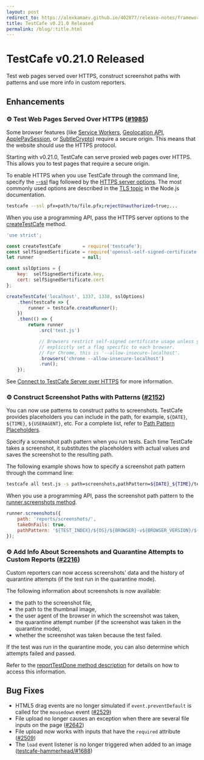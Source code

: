 ```yaml
---
layout: post
redirect_to: https://alexkamaev.github.io/402877/release-notes/framework/2018-08-02-testcafe-v0-21-0-released
title: TestCafe v0.21.0 Released
permalink: /blog/:title.html
---
```

# TestCafe v0.21.0 Released

Test web pages served over HTTPS, construct screenshot paths with patterns and use more info in custom reporters.

<!--more-->

## Enhancements

### ⚙ Test Web Pages Served Over HTTPS ([#1985](https://github.com/DevExpress/testcafe/issues/1985))

Some browser features (like [Service Workers](https://developer.mozilla.org/en-US/docs/Web/API/Service_Worker_API), [Geolocation API](https://developer.mozilla.org/en-US/docs/Web/API/Geolocation_API), [ApplePaySession](https://developer.apple.com/documentation/apple_pay_on_the_web/applepaysession), or [SubtleCrypto](https://developer.mozilla.org/en-US/docs/Web/API/SubtleCrypto)) require a secure origin. This means that the website should use the HTTPS protocol.

Starting with v0.21.0, TestCafe can serve proxied web pages over HTTPS. This allows you to test pages that require a secure origin.

To enable HTTPS when you use TestCafe through the command line, specify the [--ssl](../documentation/reference/command-line-interface.md#--ssl-options) flag followed by the [HTTPS server options](https://nodejs.org/api/https.html#https_https_createserver_options_requestlistener). The most commonly used options are described in the [TLS topic](https://nodejs.org/api/tls.html#tls_tls_createsecurecontext_options) in the Node.js documentation.

```sh
testcafe --ssl pfx=path/to/file.pfx;rejectUnauthorized=true;...
```

When you use a programming API, pass the HTTPS server options to the [createTestCafe](../documentation/reference/testcafe-api/global/createtestcafe.md) method.

```js
'use strict';

const createTestCafe        = require('testcafe');
const selfSignedSertificate = require('openssl-self-signed-certificate');
let runner                  = null;

const sslOptions = {
    key:  selfSignedSertificate.key,
    cert: selfSignedSertificate.cert
};

createTestCafe('localhost', 1337, 1338, sslOptions)
    .then(testcafe => {
        runner = testcafe.createRunner();
    })
    .then(() => {
        return runner
            .src('test.js')

            // Browsers restrict self-signed certificate usage unless you
            // explicitly set a flag specific to each browser.
            // For Chrome, this is '--allow-insecure-localhost'.
            .browsers('chrome --allow-insecure-localhost')
            .run();
    });
```

See [Connect to TestCafe Server over HTTPS](../documentation/guides/advanced-guides/test-https-features-and-http2-websites.md) for more information.

### ⚙ Construct Screenshot Paths with Patterns ([#2152](https://github.com/DevExpress/testcafe/issues/2152))

You can now use patterns to construct paths to screenshots. TestCafe provides placeholders you can include in the path, for example, `${DATE}`, `${TIME}`, `${USERAGENT}`, etc. For a complete list, refer to [Path Pattern Placeholders](../documentation/guides/advanced-guides/screenshots-and-videos.md#path-pattern-placeholders).

Specify a screenshot path pattern when you run tests. Each time TestCafe takes a screenshot, it substitutes the placeholders with actual values and saves the screenshot to the resulting path.

The following example shows how to specify a screenshot path pattern through the command line:

```sh
testcafe all test.js -s path=screenshots,pathPattern=${DATE}_${TIME}/test-${TEST_INDEX}/${USERAGENT}/${FILE_INDEX}.png
```

When you use a programming API, pass the screenshot path pattern to the [runner.screenshots method](../documentation/reference/testcafe-api/runner/screenshots.md).

```js
runner.screenshots({
    path: 'reports/screenshots/',
    takeOnFails: true,
    pathPattern: '${TEST_INDEX}/${OS}/${BROWSER}-v${BROWSER_VERSION}/${FILE_INDEX}.png'
});
```

### ⚙ Add Info About Screenshots and Quarantine Attempts to Custom Reports ([#2216](https://github.com/DevExpress/testcafe/issues/2216))

Custom reporters can now access screenshots' data and the history of quarantine attempts (if the test run in the quarantine mode).

The following information about screenshots is now available:

* the path to the screenshot file,
* the path to the thumbnail image,
* the user agent of the browser in which the screenshot was taken,
* the quarantine attempt number (if the screenshot was taken in the quarantine mode),
* whether the screenshot was taken because the test failed.

If the test was run in the quarantine mode, you can also determine which attempts failed and passed.

Refer to the [reportTestDone method description](../documentation/reference/plugin-api/reporter.md#reporttestdone) for details on how to access this information.

## Bug Fixes

* HTML5 drag events are no longer simulated if `event.preventDefault` is called for the `mousedown` event ([#2529](https://github.com/DevExpress/testcafe/issues/2529))
* File upload no longer causes an exception when there are several file inputs on the page ([#2642](https://github.com/DevExpress/testcafe/issues/2642))
* File upload now works with inputs that have the `required` attribute ([#2509](https://github.com/DevExpress/testcafe/issues/2509))
* The `load` event listener is no longer triggered when added to an image ([testcafe-hammerhead/#1688](https://github.com/DevExpress/testcafe-hammerhead/issues/1688))
